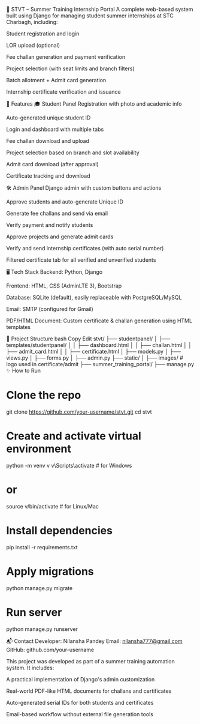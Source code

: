 📘 STVT – Summer Training Internship Portal
A complete web-based system built using Django for managing student summer internships at STC Charbagh, including:

Student registration and login

LOR upload (optional)

Fee challan generation and payment verification

Project selection (with seat limits and branch filters)

Batch allotment + Admit card generation

Internship certificate verification and issuance

🔧 Features
🎓 Student Panel
Registration with photo and academic info

Auto-generated unique student ID

Login and dashboard with multiple tabs

Fee challan download and upload

Project selection based on branch and slot availability

Admit card download (after approval)

Certificate tracking and download

🛠️ Admin Panel
Django admin with custom buttons and actions

Approve students and auto-generate Unique ID

Generate fee challans and send via email

Verify payment and notify students

Approve projects and generate admit cards

Verify and send internship certificates (with auto serial number)

Filtered certificate tab for all verified and unverified students

🖥️ Tech Stack
Backend: Python, Django

Frontend: HTML, CSS (AdminLTE 3), Bootstrap

Database: SQLite (default), easily replaceable with PostgreSQL/MySQL

Email: SMTP (configured for Gmail)

PDF/HTML Document: Custom certificate & challan generation using HTML templates

📁 Project Structure
bash
Copy
Edit
stvt/
├── studentpanel/
│   ├── templates/studentpanel/
│   │   ├── dashboard.html
│   │   ├── challan.html
│   │   ├── admit_card.html
│   │   ├── certificate.html
│   ├── models.py
│   ├── views.py
│   ├── forms.py
│   ├── admin.py
├── static/
│   ├── images/  # logo used in certificate/admit
├── summer_training_portal/
├── manage.py
✨ How to Run

# Clone the repo
git clone https://github.com/your-username/stvt.git
cd stvt

# Create and activate virtual environment
python -m venv v
v\Scripts\activate   # for Windows
# or
source v/bin/activate  # for Linux/Mac

# Install dependencies
pip install -r requirements.txt

# Apply migrations
python manage.py migrate

# Run server
python manage.py runserver

📬 Contact
Developer: Nilansha Pandey
Email: nilansha777@gmail.com
GitHub: github.com/your-username

This project was developed as part of a summer training automation system. It includes:

A practical implementation of Django's admin customization

Real-world PDF-like HTML documents for challans and certificates

Auto-generated serial IDs for both students and certificates

Email-based workflow without external file generation tools
